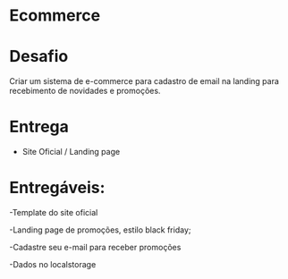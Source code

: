 # Ecommerce

# Desafio
Criar um sistema de e-commerce para cadastro de email na landing para recebimento de novidades e promoções.

# Entrega 
- Site Oficial / Landing page


# Entregáveis: 

-Template do site oficial 

-Landing page de promoções, estilo black friday; 

-Cadastre seu e-mail para receber promoções 

-Dados no localstorage
